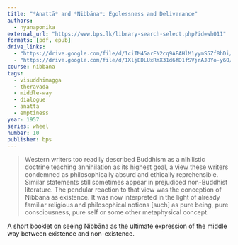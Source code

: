 ```yaml
---
title: "*Anattā* and *Nibbāna*: Egolessness and Deliverance"
authors:
  - nyanaponika
external_url: "https://www.bps.lk/library-search-select.php?id=wh011"
formats: [pdf, epub]
drive_links:
  - "https://drive.google.com/file/d/1ciTM45arFN2cq9AFAHlM1yymS5Zf8hDi/view?usp=drivesdk"
  - "https://drive.google.com/file/d/1XljEDLUxRmX31d6fD1fSVjrAJ8Yo-y6O/view?usp=drivesdk"
course: nibbana
tags:
  - visuddhimagga
  - theravada
  - middle-way
  - dialogue
  - anatta
  - emptiness
year: 1957
series: wheel
number: 10
publisher: bps
---
```


> Western writers too readily described Buddhism as a nihilistic doctrine teaching annihilation as its highest goal, a view these writers condemned as philosophically absurd and ethically reprehensible. Similar statements still sometimes appear in prejudiced non-Buddhist literature. The pendular reaction to that view was the conception of Nibbāna as existence. It was now interpreted in the light of already familiar religious and philosophical notions [such] as pure being, pure consciousness, pure self or some other metaphysical concept.  

A short booklet on seeing Nibbāna as the ultimate expression of the middle way between existence and non-existence.
